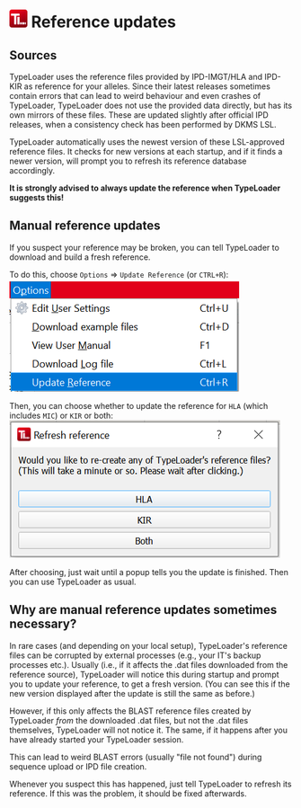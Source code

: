 # ![Icon](images/TypeLoader_32.png) Reference updates

## Sources
TypeLoader uses the reference files provided by IPD-IMGT/HLA and IPD-KIR as reference for your alleles. Since their latest releases sometimes contain errors that can lead to weird behaviour and even crashes of TypeLoader, TypeLoader does not use the provided data directly, but has its own mirrors of these files. These are updated slightly after official IPD releases, when a consistency check has been performed by DKMS LSL.

TypeLoader automatically uses the newest version of these LSL-approved reference files. It checks for new versions at each startup, and if it finds a newer version, will prompt you to refresh its reference database accordingly.

**It is strongly advised to always update the reference when TypeLoader suggests this!**

## Manual reference updates
If you suspect your reference may be broken, you can tell TypeLoader to download and build a fresh reference.

To do this, choose `Options` => `Update Reference` (or `CTRL+R`): 
![image](images/reference_update_option.png)

Then, you can choose whether to update the reference for `HLA` (which includes `MIC`) or `KIR` or both:
![image](images/reference_update_dialog.png)

After choosing, just wait until a popup tells you the update is finished. Then you can use TypeLoader as usual.

## Why are manual reference updates sometimes necessary?

In rare cases (and depending on your local setup), TypeLoader's reference files can be corrupted by external processes (e.g., your IT's backup processes etc.). Usually (i.e., if it affects the .dat files downloaded from the reference source), TypeLoader will notice this during startup and prompt you to update your reference, to get a fresh version. (You can see this if the new version displayed after the update is still the same as before.)

However, if this only affects the BLAST reference files created by TypeLoader *from* the downloaded .dat files, but not the .dat files themselves, TypeLoader will not notice it. The same, if it happens after you have already started your TypeLoader session.

This can lead to weird BLAST errors (usually "file not found") during sequence upload or IPD file creation. 

Whenever you suspect this has happened, just tell TypeLoader to refresh its reference. If this was the problem, it should be fixed afterwards. 
